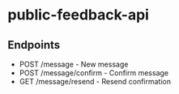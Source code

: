 # public-feedback-api

## Endpoints

* POST /message - New message
* POST /message/confirm - Confirm message
* GET /message/resend - Resend confirmation